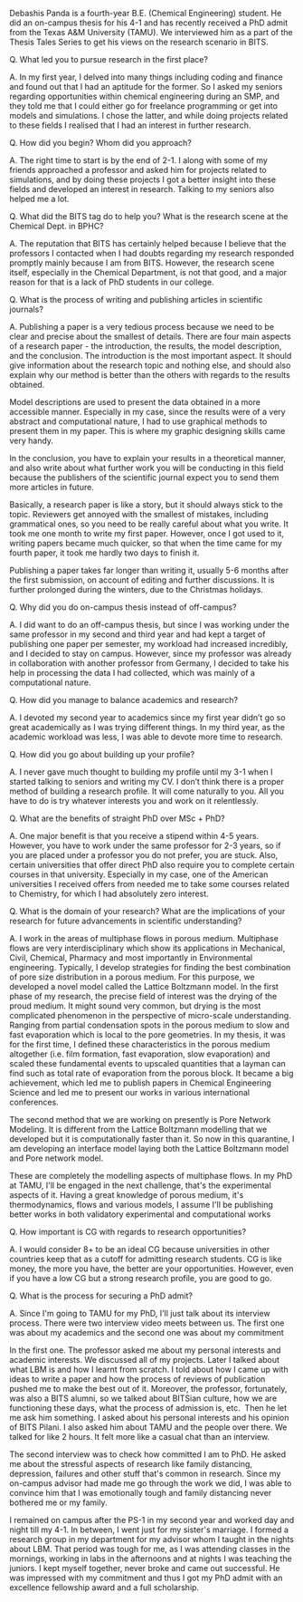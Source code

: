 
Debashis Panda is a fourth-year B.E. (Chemical Engineering) student. He did an on-campus thesis for his 4-1 and has recently received a PhD admit from the Texas A&amp;M University (TAMU). We interviewed him as a part of the Thesis Tales Series to get his views on the research scenario in BITS.


Q. What led you to pursue research in the first place?


A. In my first year, I delved into many things including coding and finance and found out that I had an aptitude for the former. So I asked my seniors regarding opportunities within chemical engineering during an SMP, and they told me that I could either go for freelance programming or get into models and simulations. I chose the latter, and while doing projects related to these fields I realised that I had an interest in further research.


Q. How did you begin? Whom did you approach?


A. The right time to start is by the end of 2-1. I along with some of my friends approached a professor and asked him for projects related to simulations, and by doing these projects I got a better insight into these fields and developed an interest in research. Talking to my seniors also helped me a lot.


Q. What did the BITS tag do to help you? What is the research scene at the Chemical Dept. in BPHC?


A. The reputation that BITS has certainly helped because I believe that the professors I contacted when I had doubts regarding my research responded promptly mainly because I am from BITS. However, the research scene itself, especially in the Chemical Department, is not that good, and a major reason for that is a lack of PhD students in our college.


Q. What is the process of writing and publishing articles in scientific journals?


A. Publishing a paper is a very tedious process because we need to be clear and precise about the smallest of details. There are four main aspects of a research paper - the introduction, the results, the model description, and the conclusion. The introduction is the most important aspect. It should give information about the research topic and nothing else, and should also explain why our method is better than the others with regards to the results obtained.&nbsp;


Model descriptions are used to present the data obtained in a more accessible manner. Especially in my case, since the results were of a very abstract and computational nature, I had to use graphical methods to present them in my paper. This is where my graphic designing skills came very handy.&nbsp;&nbsp;&nbsp;


In the conclusion, you have to explain your results in a theoretical manner, and also write about what further work you will be conducting in this field because the publishers of the scientific journal expect you to send them more articles in future.


Basically, a research paper is like a story, but it should always stick to the topic. Reviewers get annoyed with the smallest of mistakes, including grammatical ones, so you need to be really careful about what you write. It took me one month to write my first paper. However, once I got used to it, writing papers became much quicker, so that when the time came for my fourth paper, it took me hardly two days to finish it.


Publishing a paper takes far longer than writing it, usually 5-6 months after the first submission, on account of editing and further discussions. It is further prolonged during the winters, due to the Christmas holidays.


Q. Why did you do on-campus thesis instead of off-campus?


A. I did want to do an off-campus thesis, but since I was working under the same professor in my second and third year and had kept a target of publishing one paper per semester, my workload had increased incredibly, and I decided to stay on campus. However, since my professor was already in collaboration with another professor from Germany, I decided to take his help in processing the data I had collected, which was mainly of a computational nature.


Q. How did you manage to balance academics and research?


A. I devoted my second year to academics since my first year didn’t go so great academically as I was trying different things. In my third year, as the academic workload was less, I was able to devote more time to research.&nbsp;


Q. How did you go about building up your profile?


A. I never gave much thought to building my profile until my 3-1 when I started talking to seniors and writing my CV. I don’t think there is a proper method of building a research profile. It will come naturally to you. All you have to do is try whatever interests you and work on it relentlessly.


Q. What are the benefits of straight PhD over MSc + PhD?


A. One major benefit is that you receive a stipend within 4-5 years. However, you have to work under the same professor for 2-3 years, so if you are placed under a professor you do not prefer, you are stuck. Also, certain universities that offer direct PhD also require you to complete certain courses in that university. Especially in my case, one of the American universities I received offers from needed me to take some courses related to Chemistry, for which I had absolutely zero interest.


Q. What is the domain of your research? What are the implications of your research for future advancements in scientific understanding?


A. I work in the areas of multiphase flows in porous medium. Multiphase flows are very interdisciplinary which show its applications in Mechanical, Civil, Chemical, Pharmacy and most importantly in Environmental engineering. Typically, I develop strategies for finding the best combination of pore size distribution in a porous medium. For this purpose, we developed a novel model called the Lattice Boltzmann model. In the first phase of my research, the precise field of interest was the drying of the proud medium. It might sound very common, but drying is the most complicated phenomenon in the perspective of micro-scale understanding. Ranging from partial condensation spots in the porous medium to slow and fast evaporation which is local to the pore geometries. In my thesis, it was for the first time, I defined these characteristics in the porous medium altogether (i.e. film formation, fast evaporation, slow evaporation) and scaled these fundamental events to upscaled quantities that a layman can find such as total rate of evaporation from the porous block. It became a big achievement, which led me to publish papers in Chemical Engineering Science and led me to present our works in various international conferences.&nbsp;


The second method that we are working on presently is Pore Network Modeling. It is different from the Lattice Boltzmann modelling that we developed but it is computationally faster than it. So now in this quarantine, I am developing an interface model laying both the Lattice Boltzmann model and Pore network model.&nbsp;


These are completely the modelling aspects of multiphase flows. In my PhD at TAMU, I'll be engaged in the next challenge, that's the experimental aspects of it. Having a great knowledge of porous medium, it's thermodynamics, flows and various models, I assume I'll be publishing better works in both validatory experimental and computational works


Q. How important is CG with regards to research opportunities?


A. I would consider 8+ to be an ideal CG because universities in other countries keep that as a cutoff for admitting research students. CG is like money, the more you have, the better are your opportunities. However, even if you have a low CG but a strong research profile, you are good to go.


Q. What is the process for securing a PhD admit?&nbsp;


A. Since I'm going to TAMU for my PhD, I'll just talk about its interview process. There were two interview video meets between us. The first one was about my academics and the second one was about my commitment


In the first one. The professor asked me about my personal interests and academic interests. We discussed all of my projects. Later I talked about what LBM is and how I learnt from scratch. I told about how I came up with ideas to write a paper and how the process of reviews of publication pushed me to make the best out of it. Moreover, the professor, fortunately, was also a BITS alumni, so we talked about BITSian culture, how we are functioning these days, what the process of admission is, etc.&nbsp; Then he let me ask him something. I asked about his personal interests and his opinion of BITS Pilani. I also asked him about TAMU and the people over there. We talked for like 2 hours. It felt more like a casual chat than an interview.


The second interview was to check how committed I am to PhD. He asked me about the stressful aspects of research like family distancing, depression, failures and other stuff that's common in research. Since my on-campus advisor had made me go through the work we did, I was able to convince him that I was emotionally tough and family distancing never bothered me or my family.&nbsp;


I remained on campus after the PS-1 in my second year and worked day and night till my 4-1. In between, I went just for my sister's marriage. I formed a research group in my department for my advisor whom I taught in the nights about LBM. That period was tough for me, as I was attending classes in the mornings, working in labs in the afternoons and at nights I was teaching the juniors. I kept myself together, never broke and came out successful. He was impressed with my commitment and thus I got my PhD admit with an excellence fellowship award and a full scholarship.

